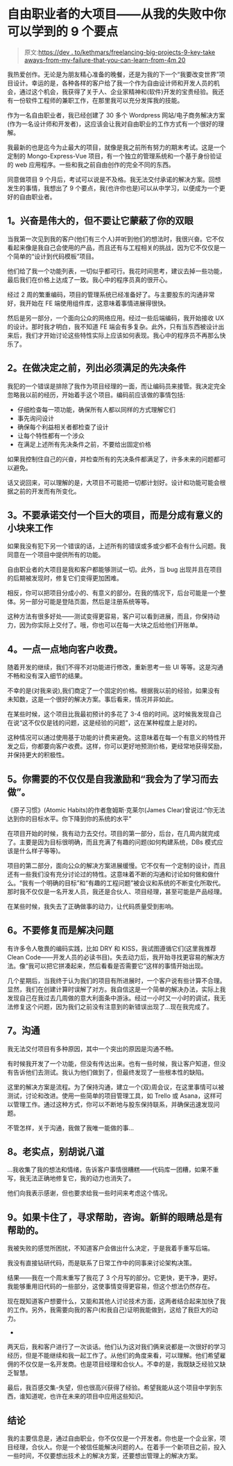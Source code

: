 # 自由职业者的大项目——从我的失败中你可以学到的 9 个要点

> 原文:[https://dev . to/kethmars/freelancing-big-projects-9-key-take aways-from-my-failure-that-you-can-learn-from-4m 20](https://dev.to/kethmars/freelancing-big-projects-9-key-takeaways-from-my-failure-that-you-can-learn-from-4m20)

我热爱创作。无论是为朋友精心准备的晚餐，还是为我的下一个“我要改变世界”项目设计。幸运的是，各种各样的客户给了我一个作为自由设计师和开发人员的机会，通过这个机会，我获得了关于人、企业家精神和(软件)开发的宝贵经验。我还有一份软件工程师的兼职工作，在那里我可以充分发挥我的技能。

作为一名自由职业者，我已经创建了 30 多个 Wordpress 网站/电子商务解决方案(作为一名设计师和开发者)，这应该会让我对自由职业的工作方式有一个很好的理解。

我最新的也是迄今为止最大的项目，就像是我之前所有努力的期末考试。这是一个定制的 Mongo-Express-Vue 项目，有一个独立的管理系统和一个基于身份验证的 web 应用程序。一些和我之前自由创作的完全不同的东西。

同意做项目 9 个月后，考试可以说是不及格。我无法交付承诺的解决方案。回想发生的事情，我想出了 9 个要点，我(也许你也是)可以从中学习，以便成为一个更好的自由职业者。

## [](#1-excitement-is-great-but-do-not-let-it-blind-you)1。兴奋是伟大的，但不要让它蒙蔽了你的双眼

当我第一次见到我的客户(他们有三个人)并听到他们的想法时，我很兴奋。它不仅看起来像是我自己会使用的产品，而且还有与工程相关的挑战，因为它不仅仅是一个简单的“设计到代码模板”项目。

他们给了我一个功能列表，一切似乎都可行。我花时间思考，建议去掉一些功能，最后我们在价格上达成了一致。我心中的程序员真的很开心。

经过 2 周的繁重编码，项目的管理系统已经准备好了。与主要股东的沟通非常好，我开始在 FE 端使用组件库，这意味着事情进展得很快。

然后是另一部分，一个面向公众的网络应用。经过一些后端编码，我开始接收 UX 的设计。那时我才明白，我不知道 FE 端会有多复杂。此外，只有当东西被设计出来后，我们才开始讨论这些特性实际上应该如何表现。我心中的程序员不再那么快乐了。

## [](#2-have-a-list-of-prerequisites-that-must-be-fulfilled-before-making-decisions)2。在做决定之前，列出必须满足的先决条件

我犯的一个错误是排除了我作为项目经理的一面，而让编码员来接管。我决定完全忽略我以前的经历，开始着手这个项目。编码前应该做的事情包括:

*   仔细检查每一项功能，确保所有人都以同样的方式理解它们
*   事先询问设计
*   确保每个利益相关者都检查了设计
*   让每个特性都有一个涉众
*   在满足上述所有先决条件之前，不要给出固定价格

如果我控制住自己的兴奋，并检查所有的先决条件都满足了，许多未来的问题都可以避免。

话又说回来，可以理解的是，大项目不可能把一切都计划好。设计和功能可能会根据之前的开发而有所变化。

## [](#3-instead-of-promising-to-deliver-a-huge-single-project-work-in-small-meaningful-chunks)3。不要承诺交付一个巨大的项目，而是分成有意义的小块来工作

如果我没有犯下另一个错误的话，上述所有的错误或多或少都不会有什么问题。我同意在一个项目中提供所有的功能。

自由职业者的大项目是我和客户都能够测试一切。此外，当 bug 出现并且在项目的后期被发现时，修复它们变得更加困难。

相反，你可以把项目分成小的、有意义的部分。在我的情况下，后台可能是一个整体。另一部分可能是登陆页面，然后是注册系统等等。

这种方法有很多好处——测试变得更容易，客户可以看到进展，而且，你保持动力，因为你实际上交付了。哦，你也可以在每一大块之后给他们开账单。

## [](#4-charge-the-client-in-small-chunks-feature-after-feature)4。一点一点地向客户收费。

随着开发的继续，我们不得不对功能进行修改，重新思考一些 UI 等等。这是沟通不畅和没有深入细节的结果。

不幸的是(对我来说),我们商定了一个固定的价格。根据我以前的经验，如果没有未知数，这是一个很好的解决方案。事后看来，情况并非如此。

在某些时候，这个项目比我最初预计的多花了 3-4 倍的时间。这时候我发现自己在说“这不仅仅是钱的问题，这是经验的问题”，这在某种程度上是对的。

这种情况可以通过使用基于功能的计费来避免。这意味着在每一个有意义的特性开发之后，你都要向客户收费。这样，你可以更好地预测价格，更经常地获得奖励，并保持更大的积极性。

## [](#5-youll-need-more-than-selfmotivation-and-ill-do-it-for-the-sake-of-learning)5。你需要的不仅仅是自我激励和“我会为了学习而去做”。

《原子习惯》(Atomic Habits)的作者詹姆斯·克莱尔(James Clear)曾说过:“你无法达到你的目标水平。你下降到你的系统的水平”

在项目开始的时候，我有动力去交付。项目的第一部分，后台，在几周内就完成了。主要是因为目标很明确，而且充满了有趣的问题(如何构建系统，DBs 模式应该是什么样子等等)。

项目的第二部分，面向公众的解决方案进展缓慢。它不仅有一个定制的设计，而且还有一些我们没有充分讨论过的特性。这意味着不断的沟通和讨论如何做和做什么。“我有一个明确的目标”和“有趣的工程问题”被会议和系统的不断变化所取代。那时我不仅仅是一名开发人员，我还是合伙人、项目经理，甚至可能是产品经理。

在某些时候，我失去了正确做事的动力，让代码质量受到影响。

## [](#6-dont-fix-but-solve-problems)6。不要修复而是解决问题

有许多令人敬畏的编码实践，比如 DRY 和 KISS，我试图遵循它们(这里我推荐 Clean Code——开发人员的必读书目)。失去动力后，我开始寻找更容易的解决方法。像“我可以把它拼凑起来，然后看看是否需要它”这样的事情开始出现。

几个星期后，当我终于认为我们的项目有所进展时，一个客户说有些计算不合理。显然，我们在创建计算时误解了对方。我自信这是一个简单的解决办法，实际上我发现自己在我过去几周做的意大利面条中游泳。经过一小时又一小时的调试，我无法修复这个问题，因为我们之前没有注意到的新错误出现了...现在我完成了。

## [](#7-communicate)7。沟通

我无法交付项目有多种原因，其中一个突出的原因是沟通不畅。

有时候我开发了一个功能，但没有传达出来。也有一些时候，我让客户知道，但没有告诉他们去测试。我认为他们做到了，但最终发现了一些根本性的缺陷。

这里的解决方案是流程。为了保持沟通，建立一个(双)周会议，在这里事情可以被测试，讨论和改进。使用一些简单的项目管理工具，如 Trello 或 Asana，这样可以管理工作。通过这种方式，你可以不断地与股东保持联系，并确保迅速发现问题。

不管怎样，关于沟通，我做了我唯一能做的事...

## [](#8-be-honest-dont-bs)8。老实点，别胡说八道

...我收集了我的想法和情绪，告诉客户事情很糟糕——代码库一团糟，如果不重写，我无法正确地修复它，我的动力也消失了。

他们向我表示感谢，但也要求给我一些时间来考虑这个情况。

## [](#9-if-stuck-look-for-help-consult-fresh-eyes-can-always-help)9。如果卡住了，寻求帮助，咨询。新鲜的眼睛总是有帮助的。

我被失败的感觉所困扰，不知道客户会做出什么决定，于是我着手重写后端。

我没有直接钻研代码，而是联系了日常工作中的同事来讨论架构决策。

结果——我在一个周末重写了我花了 3 个月写的部分。它更快，更干净，更好。我能够重用旧代码的一些部分，这使事情变得更容易，但这个想法仍然存在。

现在既知道客户想要什么，又能和其他人讨论技术方面，这两者结合起来加快了我的工作。另外，我需要向我的客户(和我自己)证明我能做到，这给了我巨大的动力。

-

两天后，我和客户进行了一次谈话。他们认为这对我们俩来说都是一次很好的学习经历，但是不能继续和我一起工作了。从他们的角度来看，可以理解。他们希望雇佣的不仅仅是一名开发商。也是项目经理和合伙人。不幸的是，我既缺乏经验又缺乏智慧。

最后，我百感交集-失望，但也很高兴获得了经验。希望我能从这个项目中学到东西，谁知道呢，也许在未来的项目中应用这些知识。

## [](#conclusion)结论

我的主要信息是，通过自由职业，你不仅仅是一个开发者。你也是一个企业家，项目经理，合伙人。你是一个被信任能解决问题的人。在着手一个新项目之前，投入一些时间，不仅要想出技术上的解决方案，还要想出管理上的解决方案。